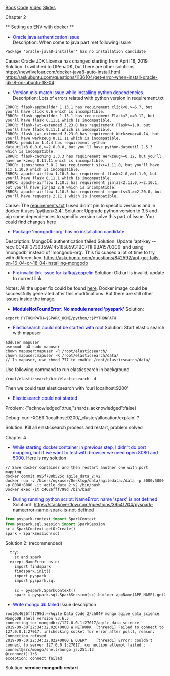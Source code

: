 
[Book](https://www.amazon.com/Agile-Data-Science-2-0-Applications/dp/1491960116) [Code](https://github.com/rjurney/Agile_Data_Code_2) [Video](https://www.youtube.com/watch?v=QqXC0k7sxRI) [Slides](https://www.slideshare.net/rjurney/predictive-analytics-with-airflow-and-pyspark?from_action=save)


Chapter 2

** Setting up ENV with docker **

- <span style="color:blue">Oracle java authentication issue </span></br>
 Description: When come to java part met following issue
```
Package 'oracle-java8-installer' has no installation candidate
```
Cause: Oracle JDK License has changed starting from April 16, 2019
Solution: I switched to OPenJDK, but there are other solutions
https://newfivefour.com/docker-java8-auto-install.html
https://askubuntu.com/questions/1136104/get-error-when-install-oracle-jdk-8-on-ubuntu-18-04

- <span style="color:blue">Version mis-match issue while installing python dependencies. </span></br>
Description: Lots of errors related with python version in requirement.txt
```
ERROR: flask-appbuilder 1.13.1 has requirement click<8,>=6.7, but you'll have click 6.6 which is incompatible.
ERROR: flask-appbuilder 1.13.1 has requirement Flask<2,>=0.12, but you'll have flask 0.11.1 which is incompatible.
ERROR: flask-jwt-extended 3.23.0 has requirement Flask>=1.0, but you'll have flask 0.11.1 which is incompatible.
ERROR: flask-jwt-extended 3.23.0 has requirement Werkzeug>=0.14, but you'll have werkzeug 0.11.11 which is incompatible.
ERROR: pendulum 1.4.4 has requirement python-dateutil<3.0.0.0,>=2.6.0.0, but you'll have python-dateutil 2.5.3 which is incompatible.
ERROR: flask-caching 1.3.3 has requirement Werkzeug>=0.12, but you'll have werkzeug 0.11.11 which is incompatible.
ERROR: jsonschema 3.0.2 has requirement six>=1.11.0, but you'll have six 1.10.0 which is incompatible.
ERROR: apache-airflow 1.10.5 has requirement flask<2.0,>=1.1.0, but you'll have flask 0.11.1 which is incompatible.
ERROR: apache-airflow 1.10.5 has requirement jinja2<2.11.0,>=2.10.1, but you'll have jinja2 2.8 which is incompatible.
ERROR: apache-airflow 1.10.5 has requirement requests<3,>=2.20.0, but you'll have requests 2.11.1 which is incompatible.
```
Cause: The [requirements.txt](https://github.com/rjurney/Agile_Data_Code_2/blob/dcc4fb20d1a7f23304244786dca3f6a9be89322d/requirements.txt#L1) I used didn't pin to specific versions and in docker it uses ['python=3.4'](https://github.com/rjurney/Agile_Data_Code_2/blob/dcc4fb20d1a7f23304244786dca3f6a9be89322d/Dockerfile#L22). 
Solution: Upgrade python version to 3.5 and pip some dependencies to specific version solve this part of issue.  You could find changes [here](https://github.com/CodeBear801/Agile_Data_Code_2/commit/55ac5b2b47edcd733028f9dbde9437a967c1fd55)

- <span style="color:blue">Package 'mongodb-org' has no installation candidate</span>

Description: MongoDB authentication failed
Solution: Update 'apt-key --recv 0C49F3730359A14518585931BC711F9BA15703C6' and using 'mongodb' instead of 'mongodb-org'.  This fix cuased a lot of time to try with different key.
https://askubuntu.com/questions/842592/apt-get-fails-on-16-04-or-18-04-installing-mongodb   

- <span style="color:blue">Fix invalid link issue for kafka/zeppelin</span>
Solution: Old url is invalid, update to correct link.


Notes: All the upper fix could be found [here](https://github.com/CodeBear801/Agile_Data_Code_2/commit/55ac5b2b47edcd733028f9dbde9437a967c1fd55).  Docker image could be successfully generated after this modifications.  But there are still other issues inside the image.

- <span style="color:blue">**ModuleNotFoundError: No module named 'pyspark'**</span>
Solution:
```
export PYTHONPATH=$SPARK_HOME/python/:$PYTHONPATH
```

- <span style="color:blue">Elasticsearch could not be started with root</span>
Solution: Start elastic search with mapuser
```
adduser mapuser
usermod -aG sudo mapuser
chown mapuser:mapuser -R /root/elasticsearch/
chown mapuser:mapuser -R /root/elasticsearch/data/
// In mapuser, use chmod 777 to enable /root/elasticsearch/data/ 
```
Use following command to run elasticsearch in background
```
/root/elasticsearch/bin/elasticsearch -d
```
Then we could test elasticsearch with 'curl localhost:9200'

- <span style="color:blue">Elasticsearch could not started</span>  

Problem: {"acknowledged":true,"shards_acknowledged":false}

Debug: curl -XGET 'localhost:9200/_cluster/allocation/explain' ?

Solution: Kill all elasticsearch process and restart, problem solved

Chapter 4
- <span style="color:blue">While starting docker container in previous step, I didn't do port mapping, but if we want to test with browser we need open 8080 and 5000.   </span>Here is my solution
```
// Save docker container and then restart another one with port mapping
docker commit 095f788b525c agile_data_2:v2
docker run -v /Users/ngxuser/Desktop/data/agiledata:/data -p 5000:5000 -p 8080:8080 -it agile_data_2:v2 /bin/bash
Docker exec -it c4626fff799d /bin/bash
```
- <span style="color:blue">During running python script: NameError: name 'spark' is not defined </span>
Solution1: https://stackoverflow.com/questions/39541204/pyspark-nameerror-name-spark-is-not-defined
```python
from pyspark.context import SparkContext
from pyspark.sql.session import SparkSession
sc = SparkContext.getOrCreate()
spark = SparkSession(sc)
```

Solution 2: (recommended)
```python
  try:
    sc and spark
  except NameError as e:
    import findspark
    findspark.init()
    import pyspark
    import pyspark.sql
    
    sc = pyspark.SparkContext()
    spark = pyspark.sql.SparkSession(sc).builder.appName(APP_NAME).getOrCreate()

```
- <span style="color:blue">Write mongo db failed</span>
Issue description
```
root@c4626fff799d:~/Agile_Data_Code_2/ch04# mongo agile_data_science
MongoDB shell version v3.6.3
connecting to: mongodb://127.0.0.1:27017/agile_data_science
2019-09-30T22:34:32.020+0000 W NETWORK  [thread1] Failed to connect to 127.0.0.1:27017, in(checking socket for error after poll), reason: Connection refused
2019-09-30T22:34:32.022+0000 E QUERY    [thread1] Error: couldn't connect to server 127.0.0.1:27017, connection attempt failed :
connect@src/mongo/shell/mongo.js:251:13
@(connect):1:6
exception: connect failed
```
Solution: **service mongodb restart**



